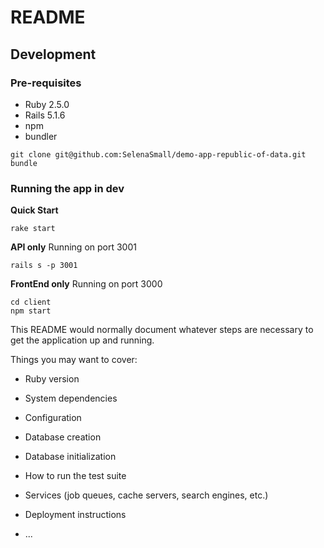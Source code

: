 # README

## Development

### Pre-requisites
- Ruby 2.5.0
- Rails 5.1.6
- npm
- bundler

```apple js
git clone git@github.com:SelenaSmall/demo-app-republic-of-data.git
bundle
```

### Running the app in dev

__Quick Start__
```apple js
rake start
```

__API only__ Running on port 3001
```apple js
rails s -p 3001
```

__FrontEnd only__ Running on port 3000
```apple js
cd client
npm start
```


This README would normally document whatever steps are necessary to get the
application up and running.

Things you may want to cover:

* Ruby version

* System dependencies

* Configuration

* Database creation

* Database initialization

* How to run the test suite

* Services (job queues, cache servers, search engines, etc.)

* Deployment instructions

* ...
